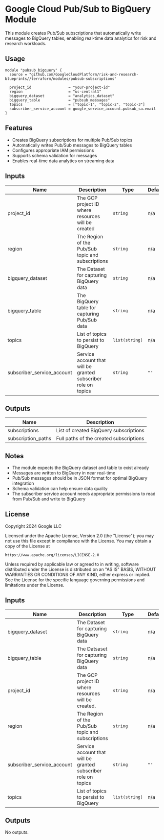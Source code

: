 # Google Cloud Pub/Sub to BigQuery Module

This module creates Pub/Sub subscriptions that automatically write messages to BigQuery tables, enabling real-time data analytics for risk and research workloads.

## Usage

```hcl
module "pubsub_bigquery" {
  source = "github.com/GoogleCloudPlatform/risk-and-research-blueprints//terraform/modules/pubsub-subscriptions"

  project_id                 = "your-project-id"
  region                     = "us-central1"
  bigquery_dataset           = "analytics_dataset"
  bigquery_table             = "pubsub_messages"
  topics                     = ["topic-1", "topic-2", "topic-3"]
  subscriber_service_account = google_service_account.pubsub_sa.email
}
```

## Features

- Creates BigQuery subscriptions for multiple Pub/Sub topics
- Automatically writes Pub/Sub messages to BigQuery tables
- Configures appropriate IAM permissions
- Supports schema validation for messages
- Enables real-time data analytics on streaming data

## Inputs

| Name | Description | Type | Default | Required |
|------|-------------|------|---------|----------|
| project_id | The GCP project ID where resources will be created | `string` | n/a | yes |
| region | The Region of the Pub/Sub topic and subscriptions | `string` | n/a | yes |
| bigquery_dataset | The Dataset for capturing BigQuery data | `string` | n/a | yes |
| bigquery_table | The BigQuery table for capturing Pub/Sub data | `string` | n/a | yes |
| topics | List of topics to persist to BigQuery | `list(string)` | n/a | yes |
| subscriber_service_account | Service account that will be granted subscriber role on topics | `string` | `""` | no |

## Outputs

| Name | Description |
|------|-------------|
| subscriptions | List of created BigQuery subscriptions |
| subscription_paths | Full paths of the created subscriptions |

## Notes

- The module expects the BigQuery dataset and table to exist already
- Messages are written to BigQuery in near real-time
- Pub/Sub messages should be in JSON format for optimal BigQuery integration
- Schema validation can help ensure data quality
- The subscriber service account needs appropriate permissions to read from Pub/Sub and write to BigQuery

## License

Copyright 2024 Google LLC

Licensed under the Apache License, Version 2.0 (the "License");
you may not use this file except in compliance with the License.
You may obtain a copy of the License at

    https://www.apache.org/licenses/LICENSE-2.0

Unless required by applicable law or agreed to in writing, software
distributed under the License is distributed on an "AS IS" BASIS,
WITHOUT WARRANTIES OR CONDITIONS OF ANY KIND, either express or implied.
See the License for the specific language governing permissions and
limitations under the License.

<!-- BEGINNING OF PRE-COMMIT-TERRAFORM DOCS HOOK -->
## Inputs

| Name | Description | Type | Default | Required |
|------|-------------|------|---------|:--------:|
| bigquery\_dataset | The Dataset for capturing BigQuery data | `string` | n/a | yes |
| bigquery\_table | The Datsaset for capturing BigQuery data | `string` | n/a | yes |
| project\_id | The GCP project ID where resources will be created. | `string` | n/a | yes |
| region | The Region of the Pub/Sub topic and subscriptions | `string` | n/a | yes |
| subscriber\_service\_account | Service account that will be granted subscriber role on topics | `string` | `""` | no |
| topics | List of topics to persist to BigQuery | `list(string)` | n/a | yes |

## Outputs

No outputs.

<!-- END OF PRE-COMMIT-TERRAFORM DOCS HOOK -->